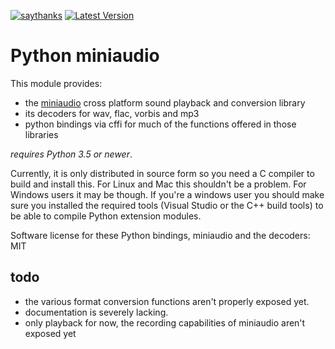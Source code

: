 [![saythanks](https://img.shields.io/badge/say-thanks-ff69b4.svg)](https://saythanks.io/to/irmen)
[![Latest Version](https://img.shields.io/pypi/v/miniaudio.svg)](https://pypi.python.org/pypi/miniaudio/)


# Python miniaudio

This module provides:

- the [miniaudio](https://github.com/dr-soft/miniaudio/) cross platform sound playback and conversion library
- its decoders for wav, flac, vorbis and mp3
- python bindings via cffi for much of the functions offered in those libraries


*requires Python 3.5 or newer*. 

Currently, it is only distributed in source form so you need a C compiler to build and install this.
For Linux and Mac this shouldn't be a problem. For Windows users it may be though.
If you're a windows user you should make sure you installed the required tools (Visual Studio or 
the C++ build tools) to be able to compile Python extension modules.
 

Software license for these Python bindings, miniaudio and the decoders: MIT


## todo

- the various format conversion functions aren't properly exposed yet.
- documentation is severely lacking.
- only playback for now, the recording capabilities of miniaudio aren't exposed yet 
